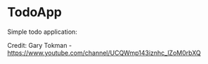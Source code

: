 # TodoApp

Simple todo application:

Credit: Gary Tokman - https://www.youtube.com/channel/UCQWmp143iznhc_lZoM0rbXQ
